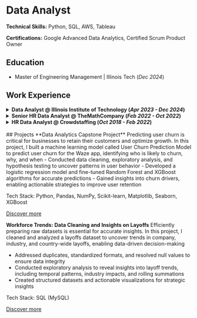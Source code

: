 # Data Analyst
**Technical Skills:** Python, SQL, AWS, Tableau

**Certifications:** Google Advanced Data Analytics, Certified Scrum Product Owner

## Education
- Master of Engineering Management | Illinois Tech (_Dec 2024_)

## Work Experience
<details>
<summary><strong>Data Analyst @ Illinois Institute of Technology (<i>Apr 2023 - Dec 2024</i>)</strong></summary>

  - Engineered a Python-based ETL pipeline to preprocess datasets with 10,000+ records, improving analytics efficiency by 30%
  - Executed multi-variable trend analysis on geographic and educational data, enhancing decision-making efficiency by 25%
  - Visualized insights for stakeholders through dynamic Tableau dashboards
  - Redesigned the student check-in process, reducing manual errors and saving $20,000 annually with a fully digital solution

</details>

<details>
<summary><strong>Senior HR Data Analyst @ TheMathCompany (<i>Feb 2022 - Oct 2022</i>)</strong></summary>

  - Extracted and analyzed recruitment datasets using SQL, driving a 20% improvement in recruitment performance
  - Built interactive Tableau dashboards and Excel reports to streamline workflows, saving 20 hours monthly in manual work
  - Proposed and implemented impactful process changes, enhancing hiring cycle efficiency and reporting structures

</details>

<details>
<summary><strong>HR Data Analyst @ Crowdstaffing (<i>Oct 2018 - Feb 2022</i>)</strong></summary>

  - Conducted market research using SQL and Excel, uncovering insights that boosted revenue by $50,000
  - Transformed talent records with advanced SQL scripts, improving data accuracy by 20%
  - Developed workforce analytics reports with predictive insights, empowering leadership with evidence-based decisions

</details>

<br>
## Projects
**Data Analytics Capstone Project**
Predicting user churn is critical for businesses to retain their customers and optimize growth. In this project, I built a machine learning model called User Churn Prediction Model to predict user churn for the Waze app, identifying who is likely to churn, why, and when
- Conducted data cleaning, exploratory analysis, and hypothesis testing to uncover patterns in user behavior
- Developed a logistic regression model and fine-tuned Random Forest and XGBoost algorithms for accurate predictions
- Gained insights into churn drivers, enabling actionable strategies to improve user retention

Tech Stack: Python, Pandas, NumPy, Scikit-learn, Matplotlib, Seaborn, XGBoost

[Discover more](https://github.com/ShreeramHiriyanna/Data_Analytics_Capstone_Project)

**Workforce Trends: Data Cleaning and Insights on Layoffs**
Efficiently preparing raw datasets is essential for accurate insights. In this project, I cleaned and analyzed a layoffs dataset to uncover trends in company, industry, and country-wide layoffs, enabling data-driven decision-making
- Addressed duplicates, standardized formats, and resolved null values to ensure data integrity
- Conducted exploratory analysis to reveal insights into layoff trends, including temporal patterns, industry impacts, and rolling summations
- Created structured datasets and actionable visualizations for strategic insights

Tech Stack: SQL (MySQL)

[Discover more](https://github.com/ShreeramHiriyanna/EDA_SQL_LayoffsData)
